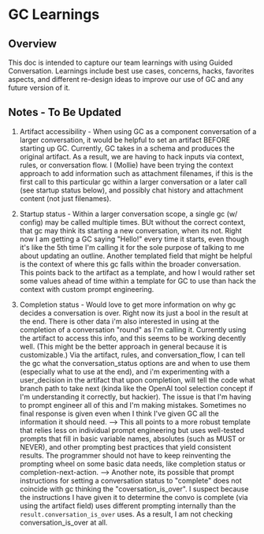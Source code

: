 # GC Learnings

## Overview

This doc is intended to capture our team learnings with using Guided Conversation. Learnings include best use cases, concerns, hacks, favorites aspects, and different re-design ideas to improve our use of GC and any future version of it.

## Notes - To Be Updated

1. Artifact accessibility - When using GC as a component conversation of a larger conversation, it would be helpful to set an artifact BEFORE starting up GC. Currently, GC takes in a schema and produces the original artifact. As a result, we are having to hack inputs via context, rules, or conversation flow. I (Mollie) have been trying the context approach to add information such as attachment filenames, if this is the first call to this particular gc within a larger conversation or a later call (see startup status below), and possibly chat history and attachment content (not just filenames).

2. Startup status - Within a larger conversation scope, a single gc (w/ config) may be called multiple times. BUt without the correct context, that gc may think its starting a new conversation, when its not. Right now I am getting a GC saying "Hello!" every time it starts, even though it's like the 5th time I'm calling it for the sole purpose of talking to me about updating an outline. Another templated field that might be helpful is the context of where this gc falls within the broader conversation. This points back to the artifact as a template, and how I would rather set some values ahead of time within a template for GC to use than hack the context with custom prompt engineering.

3. Completion status - Would love to get more information on why gc decides a conversation is over. Right now its just a bool in the result at the end. There is other data i'm also interested in using at the completion of a conversation "round" as I'm calling it. Currently using the artifact to access this info, and this seems to be working decently well. (This might be the better approach in general because it is customizable.) Via the artifact, rules, and conversation_flow, I can tell the gc what the conversation_status options are and when to use them (especially what to use at the end), and i'm experimenting with a user_decision in the artifact that upon completion, will tell the code what branch path to take next (kinda like the OpenAI tool selection concept if I'm understanding it correctly, but hackier). The issue is that I'm having to prompt engineer all of this and I'm making mistakes. Sometimes no final response is given even when I think I've given GC all the information it should need.
   --> This all points to a more robust template that relies less on individual prompt engineering but uses well-tested prompts that fill in basic variable names, absolutes (such as MUST or NEVER), and other prompting best practices that yield consistent results. The programmer should not have to keep reinventing the prompting wheel on some basic data needs, like completion status or completion-next-action.
   --> Another note, its possible that prompt instructions for setting a conversation status to "complete" does not coincide with gc thinking the "coversation_is_over". I suspect because the instructions I have given it to determine the convo is complete (via using the artifact field) uses different prompting internally than the `result.conversation_is_over` uses. As a result, I am not checking conversation_is_over at all.
